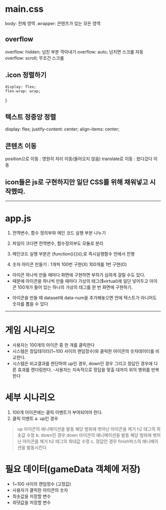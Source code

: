 # main.css

 body: 전체 영역
.wrapper: 콘텐츠가 있는 모든 영역

## overflow
overflow: hidden; 넘친 부분 깍아내기
overflow: auto; 넘치면 스크롤 자동
overflow: scroll; 무조건 스크롤

## .icon 정렬하기
    display: flex;
    flex-wrap: wrap;
}

## 텍스트 정중앙 정렬
display: flex;
justify-content: center;
align-items: center;

## 콘텐츠 이동
 position으로 이동 : 영원히 자리 이동(돌아오지 않음)
 translate로 이동 : 왔다갔다 이동

## icon들은 js로 구현하지만 일단 CSS를 위해 채워넣고 시작했따.

----------------------------------------
# app.js
1. 전역변수, 함수 정의부와
메인 코드 실행 부분 나누기

2. 파일이 크다면 전역변수, 함수정의부도 모듈로 분리

3. 메인코드 실행 부분은
(function(){})();로 즉시실행함수 안에서 진행

5. 숫자 아이콘 만들기
 : 1개씩 100번 구현(X) 100개를 1번 구현(O)
  - 아이콘 하나씩 만들 때마다 화면에 구현하면 부하가 심하게 걸릴 수도 있다.
  - 때문에 아이콘을 하나씩 만들 때마다
  가상의 태그($virtual)에 일단 넣어두고
  아이콘 100개가 들어 있는 하나의 가상의 태그를
  한 번 화면에 구현하기.

 + 아이콘을 만들 때 dataset에 data-num을 추가해놓으면 안에 텍스트가 아니어도 숫자를 
 뽑을 수 있다
  -------------------------------------
# 게임 시나리오
- 사용자는 100개의 아이콘 중 한 개를 클릭한다
- 시스템은 정답데이터(1~100 사이의 랜덤정수)와
 클릭한 아이콘의 숫자데이터를 비교한다.
- 시스템은 비교결과를 판단하여 up인 경우, down인 경우 그리고 정답인 경우에 다른 효과를 렌더링한다.
-사용자는 지속적으로 정답을 맞출 대까지 위의 행위를 반복한다

# 세부 시나리오
1. 100개 아이콘에는 클릭 이벤트가 부여되어야 한다.
2. 클릭 이벤트
 a. up인 경우
  > up 아이콘의 애니메이션을 발동
  > 해당 범위에 벗어난 아이콘을 제거
  > h2 태그의 최솟값 수정
 b. down인 경우
  > down 아이콘의 애니메이션을 발동
  > 해당 범위에 벗어난 아이콘을 제거
  > h2 태그의 최대값 수정
 c. 정답인 경우
  > finish박스의 애니메이션을 발동시킨다

# 필요 데이터(gameData 객체에 저장)
- 1~100 사이의 랜덤정수 (고정값)
- 사용자가 클릭한 아이콘의 숫자
- 최솟값을 저장할 변수
- 최댓값을 저장할 변수
